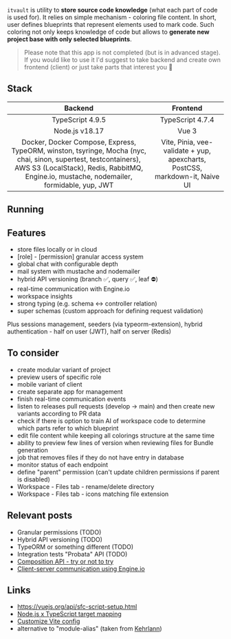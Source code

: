 `itvault` is utility to **store source code knowledge** (what each part of code is used for). It relies on simple mechanism - coloring file content. In short, user defines blueprints that represent elements used to mark code. Such coloring not only keeps knowledge of code but allows to **generate new project base with only selected blueprints**.

> Please note that this app is not completed (but is in advanced stage). If you would like to use it I'd suggest to take backend and create own frontend (client) or just take parts that interest you 🤔

## Stack

|                                                                                                    Backend                                                                                                    |                                  Frontend                                   |
| :-----------------------------------------------------------------------------------------------------------------------------------------------------------------------------------------------------------: | :-------------------------------------------------------------------------: |
|                                                                                               TypeScript 4.9.5                                                                                                |                              TypeScript 4.7.4                               |
|                                                                                                Node.js v18.17                                                                                                 |                                    Vue 3                                    |
| Docker, Docker Compose, Express, TypeORM, winston, tsyringe, Mocha (nyc, chai, sinon, supertest, testcontainers), AWS S3 (LocalStack), Redis, RabbitMQ, Engine.io, mustache, nodemailer, formidable, yup, JWT | Vite, Pinia, vee-validate + yup, apexcharts, PostCSS, markdown-it, Naive UI |

## Running

## Features

- store files locally or in cloud
- [role] - [permission] granular access system
- global chat with configurable depth
- mail system with mustache and nodemailer
- hybrid API versioning (branch ✅, query ✅, leaf ⛔)
- real-time communication with Engine.io
- workspace insights
- strong typing (e.g. schema <-> controller relation)
- super schemas (custom approach for defining request validation)

Plus sessions management, seeders (via typeorm-extension), hybrid authentication - half on user (JWT), half on server (Redis)

## To consider

- create modular variant of project
- preview users of specific role
- mobile variant of client
- create separate app for management
- finish real-time communication events
- listen to releases pull requests (develop -> main) and then create new variants according to PR data
- check if there is option to train AI of workspace code to determine which parts refer to which blueprint
- edit file content while keeping all colorings structure at the same time
- ability to preview few lines of version when reviewing files for Bundle generation
- job that removes files if they do not have entry in database
- monitor status of each endpoint
- define "parent" permission (can't update children permissions if parent is disabled)
- Workspace - Files tab - rename/delete directory
- Workspace - Files tab - icons matching file extension

## Relevant posts

- Granular permissions (TODO)
- Hybrid API versioning (TODO)
- TypeORM or something different (TODO)
- Integration tests "Probata" API (TODO)
- [Composition API - try or not to try](https://trolit.github.io/posts/vue-x-composition-api-try-or-not-to-try)
- [Client-server communication using Engine.io](https://trolit.github.io/posts/realtime-client-server-communication-using-engineio)

## Links

- https://vuejs.org/api/sfc-script-setup.html
- [Node.js x TypeScript target mapping](https://github.com/microsoft/TypeScript/wiki/Node-Target-Mapping)
- [Customize Vite config](https://vitejs.dev/config/)
- alternative to "module-alias" (taken from [Kehrlann](https://github.com/Kehrlann/module-alias-74))
